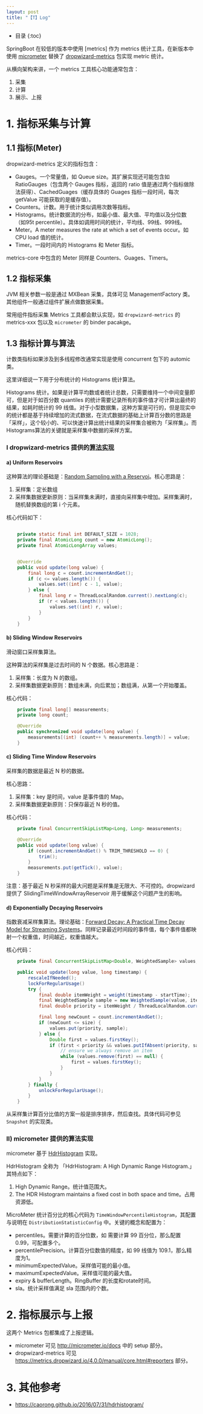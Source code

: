 ```yaml
---
layout: post
title: "【T】Log"
---
```


* 目录
{:toc}

SpringBoot 在较低的版本中使用 [metrics] 作为 metrics 统计工具，在新版本中使用 [micrometer](https://github.com/micrometer-metrics/micrometer) 替换了 [dropwizard-metrics](https://github.com/dropwizard/metrics) 包实现 metric 统计。

从横向架构来讲，一个 metrics 工具核心功能通常包含：

1. 采集
2. 计算
3. 展示、上报

# 1. 指标采集与计算

## 1.1 指标(Meter)

dropwizard-metrics 定义的指标包含：

* Gauges。一个常量值，如 Queue size。其扩展实现还可能包含如 RatioGauges（包含两个 Gauges 指标，返回的 ratio 值是通过两个指标做除法获得）、CachedGuages（缓存具体的 Guages 指标一段时间，每次 getValue 可能获取的是缓存值）。
* Counters。计数。用于统计类似调用次数等指标。
* Histograms。统计数据流的分布，如最小值、最大值、平均值以及分位数（如95t percentile）。具体如调用时间的统计，平均线、99线、999线。
* Meter。A meter measures the rate at which a set of events occur。如 CPU load 值的统计。
* Timer。一段时间内的 Histograms 和 Meter 指标。

metrics-core 中包含的 Meter 同样是 Counters、Guages、Timers。

## 1.2 指标采集

JVM 相关参数一般是通过 MXBean 采集，具体可见 ManagementFactory 类。其他组件一般通过组件扩展点做数据采集。

常用组件指标采集 Metrics 工具都会默认实现，如 `dropwizard-metrics` 的 metrics-xxx 包以及 `micrometer` 的 binder pacakge。

## 1.3 指标计算与算法

计数类指标如果涉及到多线程修改通常实现是使用 concurrent 包下的 automic 类。

这里详细说一下用于分布统计的 Histograms 统计算法。

Histograms 统计。如果是计算平均数或者统计总数，只需要维持一个中间变量即可，但是对于如百分数 quantiles 的统计需要记录所有的事件值才可计算出最终的结果，如耗时统计的 99 线值。对于小型数据集，这种方案是可行的，但是现实中的统计都是基于持续增加的流式数据，在流式数据的基础上计算百分数的思路是「采样」，这个较小的、可以快速计算出统计结果的采样集合被称为「采样集」。而Histograms算法的关键就是采样集中数据的采样方案。 

### I dropwizard-metrics 提供的[算法实现](https://metrics.dropwizard.io/4.0.0/manual/core.html#histograms)

#### a) Uniform Reservoirs

这种算法的理论基础是：[Random Sampling with a Reservoi](http://www.cs.umd.edu/~samir/498/vitter.pdf)。核心思路是：

1. 采样集：定长数组
2. 采样集数据更新原则：当采样集未满时，直接向采样集中增加。采样集满时，随机替换数组的第 i 个元素。

核心代码如下：

```java

    private static final int DEFAULT_SIZE = 1028;
    private final AtomicLong count = new AtomicLong();
    private final AtomicLongArray values;


    @Override
    public void update(long value) {
        final long c = count.incrementAndGet();
        if (c <= values.length()) {
            values.set((int) c - 1, value);
        } else {
            final long r = ThreadLocalRandom.current().nextLong(c);
            if (r < values.length()) {
                values.set((int) r, value);
            }
        }
    }

```

#### b) Sliding Window Reservoirs

滑动窗口采样集算法。

这种算法的采样集是过去时间的 N 个数据。核心思路是：

1. 采样集：长度为 N 的数组。
2. 采样集数据更新原则：数组未满，向后累加；数组满，从第一个开始覆盖。

核心代码：

```java
    private final long[] measurements;
    private long count;

    @Override
    public synchronized void update(long value) {
        measurements[(int) (count++ % measurements.length)] = value;
    }
```

#### c) Sliding Time Window Reservoirs

采样集的数据是最近 N 秒的数据。

核心思路：

1. 采样集：key 是时间，value 是事件值的 Map。
2. 采样集数据更新原则：只保存最近 N 秒的值。

核心代码：

```java
    private final ConcurrentSkipListMap<Long, Long> measurements;

    @Override
    public void update(long value) {
        if (count.incrementAndGet() % TRIM_THRESHOLD == 0) {
            trim();
        }
        measurements.put(getTick(), value);
    }
```

注意：基于最近 N 秒采样的最大问题是采样集是无限大、不可控的。dropwizard 提供了 SlidingTimeWindowArrayReservoir 用于缓解这个问题产生的影响。

#### d) Exponentially Decaying Reservoirs

指数衰减采样集算法。理论基础：[Forward Decay: A Practical Time Decay Model for Streaming Systems](http://dimacs.rutgers.edu/~graham/pubs/papers/fwddecay.pdf)。同样记录最近时间段的事件值，每个事件值都映射一个权重值，时间越近，权重值越大。


核心代码：

```java
    private final ConcurrentSkipListMap<Double, WeightedSample> values;

    public void update(long value, long timestamp) {
        rescaleIfNeeded();
        lockForRegularUsage()
        try {
            final double itemWeight = weight(timestamp - startTime);
            final WeightedSample sample = new WeightedSample(value, itemWeight);
            final double priority = itemWeight / ThreadLocalRandom.current().nextDouble();

            final long newCount = count.incrementAndGet();
            if (newCount <= size) {
                values.put(priority, sample);
            } else {
                Double first = values.firstKey();
                if (first < priority && values.putIfAbsent(priority, sample) == null) {
                    // ensure we always remove an item
                    while (values.remove(first) == null) {
                        first = values.firstKey();
                    }
                }
            }
        } finally {
            unlockForRegularUsage();
        }
    }
```

从采样集计算百分比值的方案一般是排序排序，然后查找。具体代码可参见 `Snapshot` 的实现类。

### II) micrometer 提供的算法实现

micrometer 基于 [HdrHistogram](http://hdrhistogram.github.io/HdrHistogram/) 实现。

HdrHistogram 全称为 「HdrHistogram: A High Dynamic Range Histogram.」其特点如下：

1. High Dynamic Range。统计值范围大。
2. The HDR Histogram maintains a fixed cost in both space and time。占用资源低。


MicroMeter 统计百分比的核心代码为 `TimeWindowPercentileHistogram`，其配置与说明在 `DistributionStatisticConfig` 中。关键的概念和配置为：

* percentiles。需要计算的百分位数，如 需要计算 99 百分位，那么配置 0.99，可配置多个。
* percentilePrecision。计算百分位数值的精度，如 99 线值为 109.1，那么精度为1。
* minimumExpectedValue。采样值可能的最小值。
* maximumExpectedValue。采样值可能的最大值。
* expiry & bufferLength。RingBuffer 的长度和rotate时间。
* sla。统计采样值满足 sla 范围内的个数。

# 2. 指标展示与上报

这两个 Metrics 包都集成了上报逻辑。

* micrometer 可见 http://micrometer.io/docs 中的 setup 部分。
* dropwizard-metrics 可见 https://metrics.dropwizard.io/4.0.0/manual/core.html#reporters 部分。


# 3. 其他参考

* https://caorong.github.io/2016/07/31/hdrhistogram/